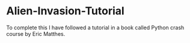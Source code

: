 # Alien-Invasion-Tutorial
To complete this I have followed a tutorial in a book called Python crash course by Eric Matthes.
